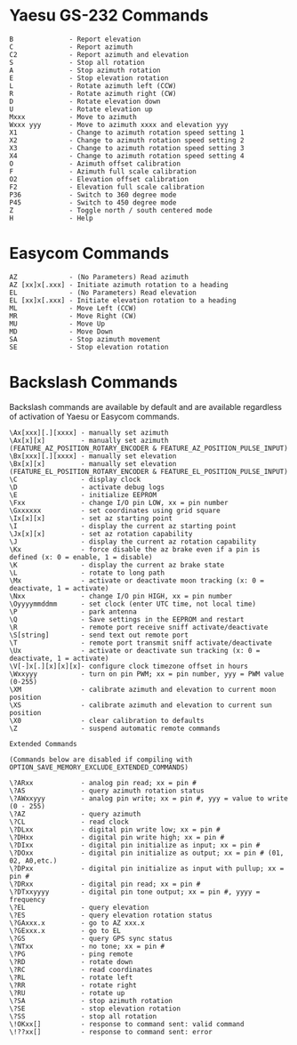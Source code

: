 # Yaesu GS-232 Commands

    B              - Report elevation
    C              - Report azimuth
    C2             - Report azimuth and elevation
    S              - Stop all rotation
    A              - Stop azimuth rotation
    E              - Stop elevation rotation
    L              - Rotate azimuth left (CCW)
    R              - Rotate azimuth right (CW)
    D              - Rotate elevation down
    U              - Rotate elevation up
    Mxxx           - Move to azimuth
    Wxxx yyy       - Move to azimuth xxxx and elevation yyy
    X1             - Change to azimuth rotation speed setting 1
    X2             - Change to azimuth rotation speed setting 2
    X3             - Change to azimuth rotation speed setting 3
    X4             - Change to azimuth rotation speed setting 4
    O              - Azimuth offset calibration
    F              - Azimuth full scale calibration
    O2             - Elevation offset calibration
    F2             - Elevation full scale calibration
    P36            - Switch to 360 degree mode
    P45            - Switch to 450 degree mode
    Z              - Toggle north / south centered mode
    H              - Help
# Easycom Commands

    AZ             - (No Parameters) Read azimuth
    AZ [xx]x[.xxx] - Initiate azimuth rotation to a heading	
    EL             - (No Parameters) Read elevation
    EL [xx]x[.xxx] - Initiate elevation rotation to a heading
    ML             - Move Left (CCW)
    MR             - Move Right (CW)
    MU             - Move Up
    MD             - Move Down
    SA             - Stop azimuth movement
    SE             - Stop elevation rotation

# Backslash Commands

Backslash commands are available by default and are available regardless of activation of Yaesu or Easycom commands.

    \Ax[xxx][.][xxxx] - manually set azimuth
    \Ax[x][x]         - manually set azimuth (FEATURE_AZ_POSITION_ROTARY_ENCODER & FEATURE_AZ_POSITION_PULSE_INPUT)
    \Bx[xxx][.][xxxx] - manually set elevation
    \Bx[x][x]         - manually set elevation (FEATURE_EL_POSITION_ROTARY_ENCODER & FEATURE_EL_POSITION_PULSE_INPUT)
    \C                - display clock
    \D                - activate debug logs
    \E                - initialize EEPROM
    \Fxx              - change I/O pin LOW, xx = pin number
    \Gxxxxxx          - set coordinates using grid square
    \Ix[x][x]         - set az starting point
    \I                - display the current az starting point
    \Jx[x][x]         - set az rotation capability
    \J                - display the current az rotation capability
    \Kx               - force disable the az brake even if a pin is defined (x: 0 = enable, 1 = disable)
    \K                - display the current az brake state
    \L                - rotate to long path
    \Mx               - activate or deactivate moon tracking (x: 0 = deactivate, 1 = activate)
    \Nxx              - change I/O pin HIGH, xx = pin number
    \Oyyyymmddmm      - set clock (enter UTC time, not local time)
    \P                - park antenna
    \Q                - Save settings in the EEPROM and restart
    \R                - remote port receive sniff activate/deactivate
    \S[string]        - send text out remote port
    \T                - remote port transmit sniff activate/deactivate
    \Ux               - activate or deactivate sun tracking (x: 0 = deactivate, 1 = activate)
    \V[-]x[.][x][x][x]- configure clock timezone offset in hours
    \Wxxyyy           - turn on pin PWM; xx = pin number, yyy = PWM value (0-255)
    \XM               - calibrate azimuth and elevation to current moon position
    \XS               - calibrate azimuth and elevation to current sun position
    \X0               - clear calibration to defaults
    \Z                - suspend automatic remote commands

    Extended Commands

    (Commands below are disabled if compiling with OPTION_SAVE_MEMORY_EXCLUDE_EXTENDED_COMMANDS)

    \?ARxx            - analog pin read; xx = pin #
    \?AS              - query azimuth rotation status
    \?AWxxyyy         - analog pin write; xx = pin #, yyy = value to write (0 - 255)
    \?AZ              - query azimuth
    \?CL              - read clock
    \?DLxx            - digital pin write low; xx = pin #
    \?DHxx            - digital pin write high; xx = pin # 
    \?DIxx            - digital pin initialize as input; xx = pin #
    \?DOxx            - digital pin initialize as output; xx = pin # (01, 02, A0,etc.)
    \?DPxx            - digital pin initialize as input with pullup; xx = pin #
    \?DRxx            - digital pin read; xx = pin #
    \?DTxxyyyy        - digital pin tone output; xx = pin #, yyyy = frequency
    \?EL              - query elevation
    \?ES              - query elevation rotation status
    \?GAxxx.x         - go to AZ xxx.x
    \?GExxx.x         - go to EL
    \?GS              - query GPS sync status
    \?NTxx            - no tone; xx = pin #
    \?PG              - ping remote
    \?RD              - rotate down
    \?RC              - read coordinates
    \?RL              - rotate left
    \?RR              - rotate right
    \?RU              - rotate up
    \?SA              - stop azimuth rotation
    \?SE              - stop elevation rotation
    \?SS              - stop all rotation
    \!OKxx[]          - response to command sent: valid command
    \!??xx[]          - response to command sent: error
